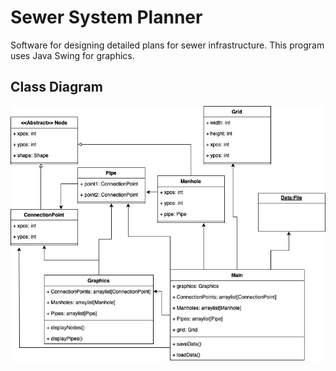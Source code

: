 # Sewer System Planner
Software for designing detailed plans for sewer infrastructure.
This program uses Java Swing for graphics.

## Class Diagram
<img src="https://github.com/Ian-Turner4/Sewer-System-Planner/blob/main/images/SewerClassDiagram.png?raw=true">
